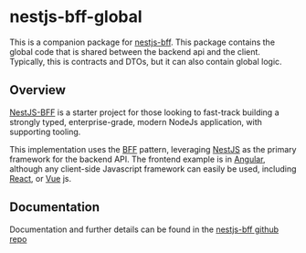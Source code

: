 # nestjs-bff-global

This is a companion package for [nestjs-bff](https://github.com/ahrnee/nestjs-bff). This package contains the global code that is shared between the backend api and the client. Typically, this is contracts and DTOs, but it can also contain global logic.

## Overview

[NestJS-BFF](https://github.com/ahrnee/nestjs-bff) is a starter project for those looking to fast-track building a strongly typed, enterprise-grade, modern NodeJs application, with supporting tooling.

This implementation uses the [BFF](https://samnewman.io/patterns/architectural/bff/) pattern, leveraging [NestJS](https://nestjs.com/) as the primary framework for the backend API. The frontend example is in [Angular](https://angular.io/), although any client-side Javascript framework can easily be used, including [React](https://reactjs.org/), or [Vue](https://vuejs.org/) js.

## Documentation

Documentation and further details can be found in the [nestjs-bff github repo](https://github.com/ahrnee/nestjs-bff)
